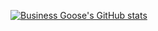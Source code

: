 [![Business Goose's GitHub stats](https://github-readme-stats.vercel.app/api?username=business-goose&show_icons=true&count_private=true&include_all_commits=true&theme=dark&hide_border=true)](https://www.github.com/business-goose)
<!-- thanks nichtstudiocode for this !-->
